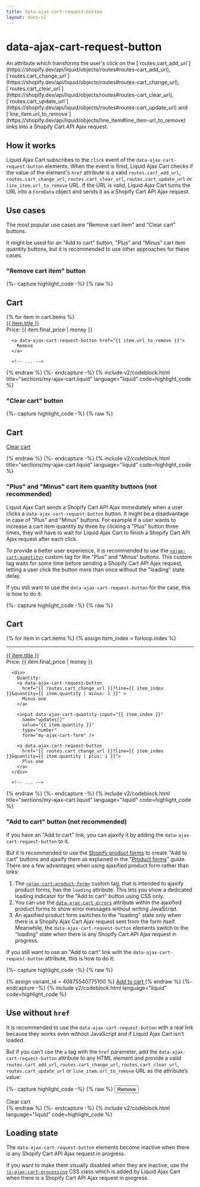 ```yaml
---
title: data-ajax-cart-request-button
layout: docs-v2
---
```


# data-ajax-cart-request-button

<p class="lead" markdown="1">
An attribute which transforms the user's click on the 
[`routes.cart_add_url`](https://shopify.dev/api/liquid/objects/routes#routes-cart_add_url), 
[`routes.cart_change_url`](https://shopify.dev/api/liquid/objects/routes#routes-cart_change_url), 
[`routes.cart_clear_url`](https://shopify.dev/api/liquid/objects/routes#routes-cart_clear_url), 
[`routes.cart_update_url`](https://shopify.dev/api/liquid/objects/routes#routes-cart_update_url) 
and [`line_item.url_to_remove`](https://shopify.dev/api/liquid/objects/line_item#line_item-url_to_remove) links 
into a Shopify Cart API Ajax request.
</p>

## How it works

Liquid Ajax Cart subscribes to the `click` event of the `data-ajax-cart-request-button` elements.
When the event is fired, Liquid Ajax Cart checks if the value of the element's `href` attribute is a valid 
`routes.cart_add_url`, `routes.cart_change_url`, `routes.cart_clear_url`, `routes.cart_update_url` or `line_item.url_to_remove` URL.
If the URL is valid, Liquid Ajax Cart turns the URL into a `FormData` object and sends it as a Shopify Cart API Ajax request.

## Use cases

The most popular use cases are "Remove cart item" and "Clear cart" buttons. 

It might be used for an "Add to cart" button, "Plus" and "Minus" cart item quantity buttons,
but it is recommended to use other approaches for these cases.

### "Remove cart item" button

{%- capture highlight_code -%}
{% raw %}
<div class="my-cart" data-ajax-cart-section>
  <h2>Cart</h2>

  <div class="my-cart__items">
    {% for item in cart.items %}
      <div><a href="{{ item.url }}">{{ item.title }}</a></div>
      <div>Price: {{ item.final_price | money }}</div>

      <a data-ajax-cart-request-button href="{{ item.url_to_remove }}">
        Remove
      </a>

      <!-- ... -->
{% endraw %}
{%- endcapture -%}
{% include v2/codeblock.html title="sections/my-ajax-cart.liquid" language="liquid" code=highlight_code %}

### "Clear cart" button

{%- capture highlight_code -%}
{% raw %}
<div class="my-cart" data-ajax-cart-section>
  <h2>Cart</h2>

  <a data-ajax-cart-request-button href="{{ routes.cart_clear_url }}">
    Clear cart
  </a>

  <!-- ... -->
{% endraw %}
{%- endcapture -%}
{% include v2/codeblock.html title="sections/my-ajax-cart.liquid" language="liquid" code=highlight_code %}

### "Plus" and "Minus" cart item quantity buttons (not recommended)

Liquid Ajax Cart sends a Shopify Cart API Ajax immediately when a user clicks a `data-ajax-cart-request-button` button.
It might be a disadvantage in case of "Plus" and "Minus" buttons. 
For example if a user wants to increase a cart item quantity by three by clicking a "Plus" button three times,
they will have to wait for Liquid Ajax Cart to finish a Shopify Cart API Ajax request after each click.

To provide a better user experience, it is recommended to use the [`<ajax-cart-quantity>`](/v2/docs/ajax-cart-quantity/) custom tag 
for the "Plus" and "Minus" buttons. This custom tag waits for some time before sending a Shopify Cart API Ajax request,
letting a user click the button more than once without the "loading" state delay.

If you still want to use the `data-ajax-cart-request-button` for the case, this is how to do it:

{%- capture highlight_code -%}
{% raw %}
<div class="my-cart" data-ajax-cart-section>
  <h2>Cart</h2>

  <div class="my-cart__items" data-ajax-cart-section-scroll>
    {% for item in cart.items %}
      {% assign item_index = forloop.index %}
      <hr />  
      <div><a href="{{ item.url }}">{{ item.title }}</a></div>
      <div>Price: {{ item.final_price | money }}</div>

      <div>
        Quantity:
        <a data-ajax-cart-request-button
          href="{{ routes.cart_change_url }}?line={{ item_index }}&quantity={{ item.quantity | minus: 1 }}" > 
          Minus one 
        </a>

        <input data-ajax-cart-quantity-input="{{ item_index }}"
          name="updates[]" 
          value="{{ item.quantity }}" 
          type="number" 
          form="my-ajax-cart-form" />

        <a data-ajax-cart-request-button
          href="{{ routes.cart_change_url }}?line={{ item_index }}&quantity={{ item.quantity | plus: 1 }}"> 
          Plus one 
        </a>
      </div>
  
      <!-- ... -->
{% endraw %}
{%- endcapture -%}
{% include v2/codeblock.html title="sections/my-ajax-cart.liquid" language="liquid" code=highlight_code %}

### "Add to cart" button (not recommended)

If you have an "Add to cart" link, you can ajaxify it by adding the `data-ajax-cart-request-button` to it.

But it is recommended to use the [Shopify product forms](https://shopify.dev/docs/themes/architecture/templates/product#the-product-form) 
to create "Add to cart" buttons and ajaxify them as explained in the "[Product forms](/v2/docs/product-forms/)" guide. 
There are a few advantages when using ajaxified product form rather than links:
1. The [`<ajax-cart-product-form>`](/v2/docs/ajax-cart-product-form/) custom tag, that is intended to ajaxify product forms, has the `loading` attribute. This lets you show a dedicated loading indicator for the "Add to cart" button using CSS only.
2. You can use the [`data-ajax-cart-errors`](/v2/docs/data-ajax-cart-errors/) attribute within the ajaxified product forms to show error messages without writing JavaScript.
3. An ajaxified product form switches to the "loading" state only when there is a Shopify Ajax Cart Ajax request sent from the form itself. Meanwhile, the `data-ajax-cart-request-button` elements switch to the "loading" state when there is any Shopify Cart API Ajax request in progress.

If you still want to use an "Add to cart" link with the `data-ajax-cart-request-button` attribute, this is how to do it:

{%- capture highlight_code -%}
{% raw %}
<!-- You have to use a variant ID with the "routes.cart_add_url" route -->
{% assign variant_id = 40875540775100 %}
<a data-ajax-cart-request-button
  href="{{ routes.cart_add_url }}?id={{ variant_id }}&quantity=1" >
  Add to cart
</a>
{% endraw %}
{%- endcapture -%}
{% include v2/codeblock.html language="liquid" code=highlight_code %}

## Use without `href`

It is recommended to use the `data-ajax-cart-request-button` with a real link because they works even without JavaScript and if Liquid Ajax Cart isn't loaded.

But if you can’t use the `a` tag with the `href` parameter,
add the `data-ajax-cart-request-button` attribute to any HTML element 
and provide a valid `routes.cart_add_url`, `routes.cart_change_url`, `routes.cart_clear_url`, `routes.cart_update_url` or `line_item.url_to_remove` URL as the attribute’s value:

{%- capture highlight_code -%}
{% raw %}
<button data-ajax-cart-request-button="{{ item.url_to_remove }}">
  Remove
</button>

<div data-ajax-cart-request-button="{{ routes.cart_clear_url }}">
  Clear cart
</div>
{% endraw %}
{%- endcapture -%}
{% include v2/codeblock.html language="liquid" code=highlight_code %}

## Loading state

The `data-ajax-cart-request-button` elements become inactive when there is any Shopify Cart API Ajax request in progress.

If you want to make them visually disabled when they are inactive, use the [`js-ajax-cart-processing`](/v2/docs/js-ajax-cart-processing/) CSS class 
which is added by Liquid Ajax Cart when there is a Shopify Cart API Ajax request in progress.